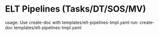 # ELT Pipelines (Tasks/DT/SOS/MV)

usage: Use create-doc with templates/elt-pipelines-tmpl.yaml
run: create-doc templates/elt-pipelines-tmpl.yaml
